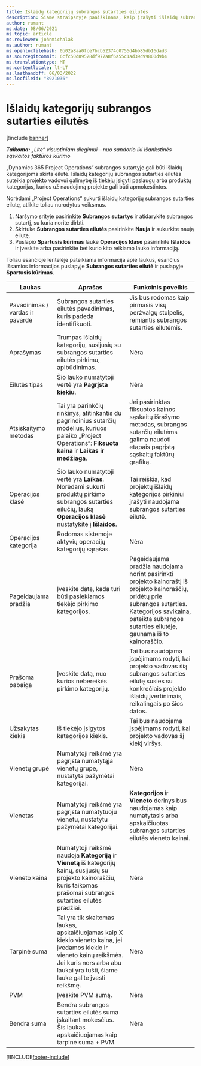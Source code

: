 ```yaml
---
title: Išlaidų kategorijų subrangos sutarties eilutės
description: Šiame straipsnyje paaiškinama, kaip įrašyti išlaidų subrangos eilutes ir naudoti laukus laiko pirkimui iš tiekėjų įrašyti.
author: rumant
ms.date: 08/06/2021
ms.topic: article
ms.reviewer: johnmichalak
ms.author: rumant
ms.openlocfilehash: 0b02a8aa0fce7bcb52374c0755d4bb85db16dad3
ms.sourcegitcommit: 6cfc50d89528df977a8f6a55c1ad39d99800d9b4
ms.translationtype: MT
ms.contentlocale: lt-LT
ms.lasthandoff: 06/03/2022
ms.locfileid: "8921036"
---
```

#  <a name="subcontract-lines-for-expense-categories"></a>Išlaidų kategorijų subrangos sutarties eilutės

[!include [banner](../../includes/dataverse-preview.md)]

_**Taikoma:** „Lite“ visuotiniam diegimui – nuo sandorio iki išankstinės sąskaitos faktūros kūrimo_

„Dynamics 365 Project Operations“ subrangos sutartyje gali būti išlaidų kategorijoms skirta eilutė. Išlaidų kategorijų subrangos sutarties eilutės suteikia projekto vadovui galimybę iš tiekėjų įsigyti paslaugų arba produktų kategorijas, kurios už naudojimą projekte gali būti apmokestintos.

Norėdami „Project Operations“ sukurti išlaidų kategorijų subrangos sutarties eilutę, atlikite toliau nurodytus veiksmus.

1. Naršymo srityje pasirinkite **Subrangos sutartys** ir atidarykite subrangos sutartį, su kuria norite dirbti.
2. Skirtuke **Subrangos sutarties eilutės** pasirinkite **Nauja** ir sukurkite naują eilutę.
3. Puslapio **Spartusis kūrimas** lauke **Operacijos klasė** pasirinkite **Išlaidos** ir įveskite arba pasirinkite bet kurio kito reikiamo lauko informaciją.

Toliau esančioje lentelėje pateikiama informacija apie laukus, esančius išsamios informacijos puslapyje **Subrangos sutarties eilutė** ir puslapyje **Spartusis kūrimas**.

| **Laukas** | **Aprašas** | **Funkcinis poveikis** |
| --- | --- | --- |
| Pavadinimas / vardas ir pavardė | Subrangos sutarties eilutės pavadinimas, kuris padeda identifikuoti. | Jis bus rodomas kaip pirmasis visų peržvalgų stulpelis, remiantis subrangos sutarties eilutėmis. |
| Aprašymas | Trumpas išlaidų kategorijų, susijusių su subrangos sutarties eilutės pirkimu, apibūdinimas. | Nėra |
|Eilutės tipas | Šio lauko numatytoji vertė yra **Pagrįsta kiekiu**. |Nėra |
| Atsiskaitymo metodas | Tai yra parinkčių rinkinys, atitinkantis du pagrindinius sutarčių modelius, kuriuos palaiko „Project Operations“: **Fiksuota kaina** ir **Laikas ir medžiaga**. | Jei pasirinktas fiksuotos kainos sąskaitų išrašymo metodas, subrangos sutarčių eilutėms galima naudoti etapais pagrįstą sąskaitų faktūrų grafiką. |
| Operacijos klasė | Šio lauko numatytoji vertė yra **Laikas**. Norėdami sukurti produktų pirkimo subrangos sutarties eilučių, lauką **Operacijos klasė** nustatykite į **Išlaidos**.  | Tai reiškia, kad projektų išlaidų kategorijos pirkiniui įrašyti naudojama subrangos sutarties eilutė. |
| Operacijos kategorija | Rodomas sistemoje aktyvių operacijų kategorijų sąrašas. |Nėra |
| Pageidaujama pradžia | Įveskite datą, kada turi būti pasiekiamos tiekėjo pirkimo kategorijos. | Pageidaujama pradžia naudojama norint pasirinkti projekto kainoraštį iš projekto kainoraščių, pridėtų prie subrangos sutarties. Kategorijos savikaina, pateikta subrangos sutarties eilutėje, gaunama iš to kainoraščio. |
| Prašoma pabaiga | Įveskite datą, nuo kurios nebereikės pirkimo kategorijų. | Tai bus naudojama įspėjimams rodyti, kai projekto vadovas šią subrangos sutarties eilutę susies su konkrečiais projekto išlaidų įvertinimais, reikalingais po šios datos. |
| Užsakytas kiekis | Iš tiekėjo įsigytos kategorijos kiekis. | Tai bus naudojama įspėjimams rodyti, kai projekto vadovas šį kiekį viršys.|
| Vienetų grupė | Numatytoji reikšmė yra pagrįsta numatytąja vienetų grupe, nustatyta pažymėtai kategorijai. |Nėra |
| Vienetas | Numatytoji reikšmė yra pagrįsta numatytuoju vienetu, nustatytu pažymėtai kategorijai.  | **Kategorijos** ir **Vieneto** derinys bus naudojamas kaip numatytasis arba apskaičiuotas subrangos sutarties eilutės vieneto kainai.  |
| Vieneto kaina | Numatytoji reikšmė naudoja **Kategoriją** ir **Vienetą** iš kategorijų kainų, susijusių su projekto kainoraščiu, kuris taikomas prašomai subrangos sutarties eilutės pradžiai. |Nėra |
| Tarpinė suma | Tai yra tik skaitomas laukas, apskaičiuojamas kaip X kiekio vieneto kaina, jei įvedamos kiekio ir vieneto kainų reikšmės. Jei kuris nors arba abu laukai yra tušti, šiame lauke galite įvesti reikšmę. |Nėra |
| PVM | Įveskite PVM sumą. |Nėra |
| Bendra suma | Bendra subrangos sutarties eilutės suma įskaitant mokesčius. Šis laukas apskaičiuojamas kaip tarpinė suma + PVM. |Nėra |


[!INCLUDE[footer-include](../../includes/footer-banner.md)]
